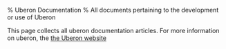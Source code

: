 % Uberon Documentation
% All documents pertaining to the development or use of Uberon

This page collects all uberon documentation articles. For more
information on uberon, the [the Uberon website](http://uberon.org)

